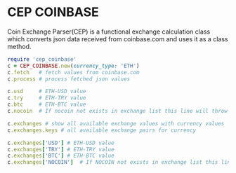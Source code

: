 # CEP COINBASE
Coin Exchange Parser(CEP) is a functional exchange calculation class which converts json data received from coinbase.com and uses it as a class method.

~~~ruby
require 'cep_coinbase'
c = CEP_COINBASE.new(currency_type: 'ETH')
c.fetch   # fetch values from coinbase.com
c.process # process fetched json values

c.usd     # ETH-USD value
c.try     # ETH-TRY value
c.btc     # ETH-BTC value
c.nocoin  # If nocoin not exists in exchange list this line will throw error

c.exchanges # show all available exchange values with currency values
c.exchanges.keys # all available exchange pairs for currency

c.exchanges['USD'] # ETH-USD value
c.exchanges['TRY'] # ETH-TRY value
c.exchanges['BTC'] # ETH-BTC value
c.exchanges['NOCOIN']  # If NOCOIN not exists in exchange list this line will return nil value

~~~
